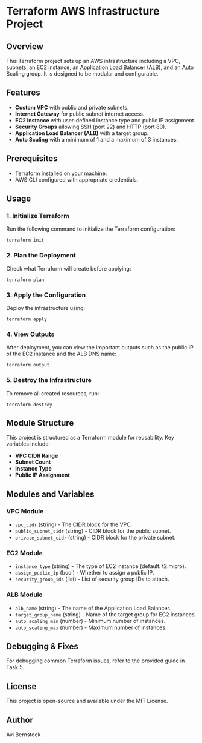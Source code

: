 # Terraform AWS Infrastructure Project

## Overview

This Terraform project sets up an AWS infrastructure including a VPC, subnets, an EC2 instance, an Application Load Balancer (ALB), and an Auto Scaling group. It is designed to be modular and configurable.

## Features

- **Custom VPC** with public and private subnets.
- **Internet Gateway** for public subnet internet access.
- **EC2 Instance** with user-defined instance type and public IP assignment.
- **Security Groups** allowing SSH (port 22) and HTTP (port 80).
- **Application Load Balancer (ALB)** with a target group.
- **Auto Scaling** with a minimum of 1 and a maximum of 3 instances.

## Prerequisites

- Terraform installed on your machine.
- AWS CLI configured with appropriate credentials.

## Usage

### 1. Initialize Terraform

Run the following command to initialize the Terraform configuration:

```
terraform init
```

### 2. Plan the Deployment

Check what Terraform will create before applying:

```
terraform plan
```

### 3. Apply the Configuration

Deploy the infrastructure using:

```
terraform apply
```

### 4. View Outputs

After deployment, you can view the important outputs such as the public IP of the EC2 instance and the ALB DNS name:

```
terraform output
```

### 5. Destroy the Infrastructure

To remove all created resources, run:

```
terraform destroy
```

## Module Structure

This project is structured as a Terraform module for reusability. Key variables include:

- **VPC CIDR Range**
- **Subnet Count**
- **Instance Type**
- **Public IP Assignment**

## Modules and Variables

### VPC Module

- `vpc_cidr` (string) - The CIDR block for the VPC.
- `public_subnet_cidr` (string) - CIDR block for the public subnet.
- `private_subnet_cidr` (string) - CIDR block for the private subnet.

### EC2 Module

- `instance_type` (string) - The type of EC2 instance (default: t2.micro).
- `assign_public_ip` (bool) - Whether to assign a public IP.
- `security_group_ids` (list) - List of security group IDs to attach.

### ALB Module

- `alb_name` (string) - The name of the Application Load Balancer.
- `target_group_name` (string) - Name of the target group for EC2 instances.
- `auto_scaling_min` (number) - Minimum number of instances.
- `auto_scaling_max` (number) - Maximum number of instances.

## Debugging & Fixes

For debugging common Terraform issues, refer to the provided guide in Task 5.

## License

This project is open-source and available under the MIT License.

## Author

Avi Bernstock
